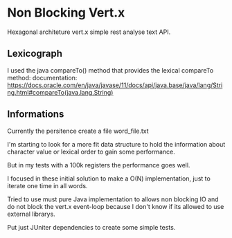 # Non Blocking Vert.x

Hexagonal architeture vert.x simple rest analyse text API.

## Lexicograph

I used the java compareTo() method that provides the lexical compareTo method:
documentation:
https://docs.oracle.com/en/java/javase/11/docs/api/java.base/java/lang/String.html#compareTo(java.lang.String)


## Informations

Currently the persitence create a file word_file.txt

I'm starting to look for a more fit data structure to hold the information about character value or lexical order to gain some performance.

But in my tests with a 100k registers the performance goes well.

I focused in these initial solution to make a O(N) implementation, just to iterate one time in all words.

Tried to use must pure Java implementation to allows non blocking IO and do not block the vert.x event-loop because I don't know if its allowed to use external librarys.

Put just JUniter dependencies to create some simple tests.
